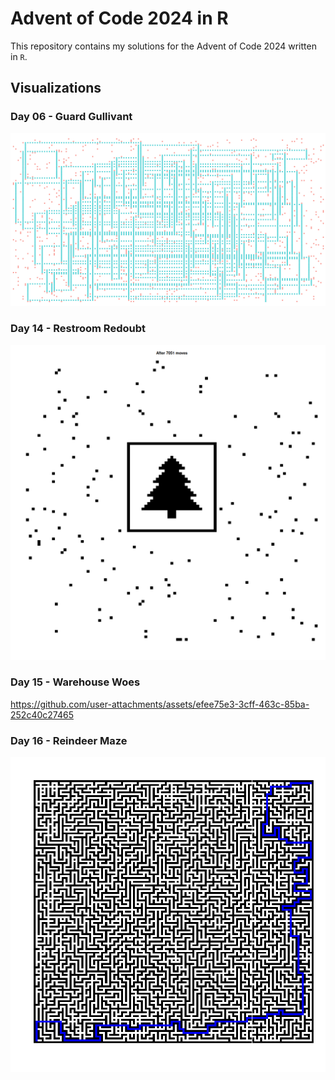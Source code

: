 # Advent of Code 2024 in R

This repository contains my solutions for the Advent of Code 2024 written in `R`.

## Visualizations

### Day 06 - Guard Gullivant

![](day06/output/guard_pathway.png)

### Day 14 - Restroom Redoubt

![](day14/output/image_7051.png)

### Day 15 - Warehouse Woes

https://github.com/user-attachments/assets/efee75e3-3cff-463c-85ba-252c40c27465

### Day 16 - Reindeer Maze

![](day16/output/maze_plot.png)
